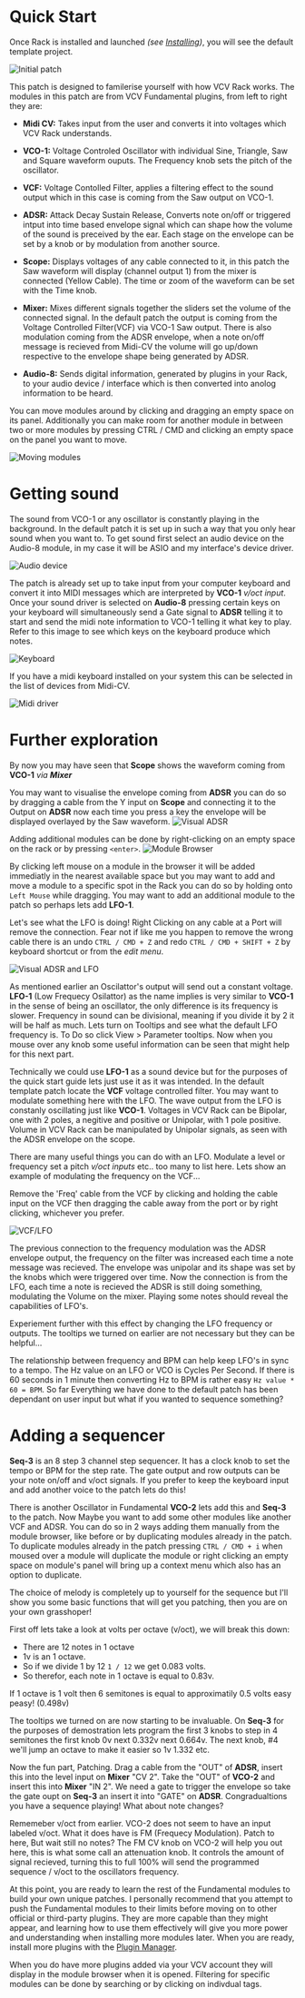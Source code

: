 # Quick Start

Once Rack is installed and launched *(see [Installing](Installing.html))*, you will see the default template project.

![Initial patch](images/QS_TemplateSong.PNG)

This patch is designed to familerise yourself with how VCV Rack works. The modules in this patch are from VCV Fundamental plugins, from left to right they are:

- **Midi CV:** Takes input from the user and converts it into voltages which VCV Rack understands.

- **VCO-1:** Voltage Controled Oscillator with individual Sine, Triangle, Saw and Square waveform ouputs. The Frequency knob sets the pitch of the oscillator.

- **VCF:** Voltage Contolled Filter, applies a filtering effect to the sound output which in this case is coming from the Saw output on VCO-1.

- **ADSR:** Attack Decay Sustain Release, Converts note on/off or triggered intput into time based envelope signal which can shape how the volume of the sound is preceived by the ear. Each stage on the envelope can be set by a knob or by modulation from another source.

- **Scope:** Displays voltages of any cable connected to it, in this patch the Saw waveform will display (channel output 1) from the mixer is connected (Yellow Cable). The time or zoom of the waveform can be set with the Time knob.

- **Mixer:** Mixes different signals together the sliders set the volume of the connected signal. In the default patch the output is coming from the Voltage Controlled Filter(VCF) via VCO-1 Saw output. There is also modulation coming from the ADSR envelope, when a note on/off message is recieved from Midi-CV the volume will go up/down respective to the envelope shape being generated by ADSR.

- **Audio-8:** Sends digital information, generated by plugins in your Rack, to your audio device / interface which is then converted into anolog information to be heard.

You can move modules around by clicking and dragging an empty space on its panel. Additionally you can make room for another module in between two or more modules by pressing CTRL / CMD and clicking an empty space on the panel you want to move.

![Moving modules](images/QS_MovingModules.gif)



# Getting sound

The sound from VCO-1 or any oscillator is constantly playing in the background. In the default patch it is set up in such a way that you only hear sound when you want to. To get sound first select an audio device on the Audio-8 module, in my case it will be ASIO and my interface's device driver.


![Audio device](images/QS_AudioDevice.png)

The patch is already set up to take input from your computer keyboard and convert it into MIDI messages which are interpreted by **VCO-1** _v/oct input_. Once your sound driver is selected on **Audio-8** pressing certain keys on your keyboard will simultaneously send a Gate signal to **ADSR** telling it to start and send the midi note information to VCO-1 telling it what key to play. Refer to this image to see which keys on the keyboard produce which notes. 


![Keyboard](images/qwerty.png)



If you have a midi keyboard installed on your system this can be selected in the list of devices from Midi-CV.


![Midi driver](images/QS_Midi1.png)



# Further exploration

By now you may have seen that **Scope** shows the waveform coming from **VCO-1** _via **Mixer**_

You may want to visualise the envelope coming from **ADSR** you can do so by dragging a cable from the Y input on **Scope** and connecting it to the Output on **ADSR** now each time you press a key the envelope will be displayed overlayed by the Saw waveform.
![Visual ADSR](images/QS_ADSRscope.png)

Adding additional modules can be done by right-clicking on an empty space on the rack or by pressing `<enter>`.
![Module Browser](images/QS_Browser.PNG)

By clicking left mouse on a module in the browser it will be added immediatly in the nearest available space but you may want to add and move a module to a specific spot in the Rack you can do so by holding onto `Left Mouse` while dragging. You may want to add an additional module to the patch so perhaps lets add **LFO-1**.

Let's see what the LFO is doing! Right Clicking on any cable at a Port will remove the connection. Fear not if like me you happen to remove the wrong cable there is an undo `CTRL / CMD + Z` and redo `CTRL / CMD + SHIFT + Z` by keyboard shortcut or from the _edit menu_.


![Visual ADSR and LFO](images/QS_undoCableLFO.gif)

As mentioned earlier an Oscilattor's output will send out a constant voltage. **LFO-1** (Low Frequecy Osilattor) as the name implies is very similar to **VCO-1** in the sense of being an oscillator, the only difference is its frequency is slower. Frequency in sound can be divisional, meaning if you divide it by 2 it will be half as much. Lets turn on Tooltips and see what the default LFO frequency is. To Do so click View > Parameter tooltips. Now when you mouse over any knob some useful information can be seen that might help for this next part.

Technically we could use **LFO-1** as a sound device but for the purposes of the quick start guide lets just use it as it was intended.
In the default template patch locate the **VCF** voltage controlled filter. You may want to modulate something here with the LFO. The wave output from the LFO is constanly oscillating just like **VCO-1**. Voltages in VCV Rack can be Bipolar, one with 2 poles, a negitive and positive or Unipolar, with 1 pole positive. Volume in VCV Rack can be manipulated by Unipolar signals, as seen with the ADSR envelope on the scope.

There are many useful things you can do with an LFO. Modulate a level or frequency set a pitch _v/oct inputs_ etc.. too many to list here. Lets show an example of modulating the frequency on the VCF...

Remove the 'Freq' cable from the VCF by clicking and holding the cable input on the VCF then dragging the cable away from the port or by right clicking, whichever you prefer. 

![VCF/LFO](images/QS_FreqCV.gif)

The previous connection to the frequency modulation was the ADSR envelope output, the frequency on the filter was increased each time a note message was recieved. The envelope was unipolar and its shape was set by the knobs which were triggered over time. Now the connection is from the LFO, each time a note is recieved the ADSR is still doing something, modulating the Volume on the mixer. Playing some notes should reveal the capabilities of LFO's.

Experiement further with this effect by changing the LFO frequency or outputs. The tooltips we turned on earlier are not necessary but they can be helpful...

The relationship between frequency and BPM can help keep LFO's in sync to a tempo. The Hz value on an LFO or VCO is Cycles Per Second. If there is 60 seconds in 1 minute then converting Hz to BPM is rather easy `Hz value * 60 = BPM`. So far Everything we have done to the default patch has been dependant on user input but what if you wanted to sequence something?

# Adding a sequencer

**Seq-3** is an 8 step 3 channel step sequencer. It has a clock knob to set the tempo or BPM for the step rate. The gate output and row outputs can be your note on/off and v/oct signals. If you prefer to keep the keyboard input and add another voice to the patch lets do this!

There is another Oscillator in Fundamental **VCO-2** lets add this and **Seq-3** to the patch. Now Maybe you want to add some other modules like another VCF and ADSR. You can do so in 2 ways adding them manually from the module browser, like before or by duplicating modules already in the patch. To duplicate modules already in the patch pressing `CTRL / CMD + i` when moused over a module will duplicate the module or right clicking an empty space on module's panel will bring up a context menu which also has an option to duplicate. 

The choice of melody is completely up to yourself for the sequence but I'll show you some basic functions that will get you patching, then you are on your own grasshoper!

First off lets take a look at volts per octave (v/oct), we will break this down:

- There are 12 notes in 1 octave 
- 1v is an 1 octave. 
- So if we divide 1 by 12 `1 / 12` we get 0.083 volts. 
- So therefor, each note in 1 octave is equal to 0.83v. 

If 1 octave is 1 volt then 6 semitones is equal to approximatily 0.5 volts easy peasy! (0.498v)

The tooltips we turned on are now starting to be invaluable. On **Seq-3** for the purposes of demostration lets program the first 3 knobs to step in 4 semitones the first knob 0v next 0.332v next 0.664v. The next knob, #4 we'll jump an octave to make it easier so 1v 1.332 etc.

Now the fun part, Patching. Drag a cable from the "OUT" of **ADSR**, insert this into the level input on **Mixer** "CV 2". Take the "OUT" of **VCO-2** and insert this into **Mixer** "IN 2". We need a gate to trigger the envelope so take the gate oupt on **Seq-3** an insert it into "GATE" on **ADSR**. Congradualtions you have a sequence playing! What about note changes?

Rememeber v/oct from earlier. VCO-2 does not seem to have an input labeled v/oct. What it does have is FM (Frequecy Modulation). Patch to here, But wait still no notes? The FM CV knob on VCO-2 will help you out here, this is what some call an attenuation knob. It controls the amount of signal recieved, turning this to full 100% will send the programmed sequence / v/oct to the oscillators frequency.

At this point, you are ready to learn the rest of the Fundamental modules to build your own unique patches.
I personally recommend that you attempt to push the Fundamental modules to their limits before moving on to other official or third-party plugins. They are more capable than they might appear, and learning how to use them effectively will give you more power and understanding when installing more modules later. When you are ready, install more plugins with the [Plugin Manager](https://vcvrack.com/plugins.html).

When you do have more plugins added via your VCV account they will display in the module browser when it is opened. Filtering for specific modules can be done by searching or by clicking on indivdual tags.
